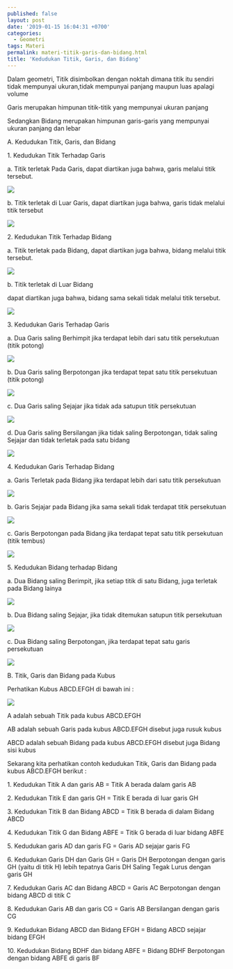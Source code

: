 ```yaml
---
published: false
layout: post
date: '2019-01-15 16:04:31 +0700'
categories:
  - Geometri
tags: Materi
permalink: materi-titik-garis-dan-bidang.html
title: 'Kedudukan Titik, Garis, dan Bidang'
---
```

Dalam geometri, Titik disimbolkan dengan noktah dimana titik itu sendiri tidak mempunyai ukuran,tidak mempunyai panjang maupun luas apalagi volume

Garis merupakan himpunan titik-titik yang mempunyai ukuran panjang

Sedangkan Bidang merupakan himpunan garis-garis yang mempunyai ukuran panjang dan lebar

A. Kedudukan Titik, Garis, dan Bidang

1\. Kedudukan Titik Terhadap Garis

a. Titik terletak Pada Garis, dapat diartikan juga bahwa, garis melalui titik tersebut.

![](http://www.meetmath.com/media/posts/52/NEW-titik-dalam-garis.gif)

b. Titik terletak di Luar Garis, dapat diartikan juga bahwa, garis tidak melalui titik tersebut

![](http://www.meetmath.com/media/posts/52/NEW-titik-diluar-garis.gif)

2\. Kedudukan Titik Terhadap Bidang

a. Titik terletak pada Bidang, dapat diartikan juga bahwa, bidang melalui titik tersebut.

![](http://www.meetmath.com/media/posts/52/NEW-titik-dalam-bidang.gif)

b. Titik terletak di Luar Bidang

dapat diartikan juga bahwa, bidang sama sekali tidak melalui titik tersebut.

![](http://www.meetmath.com/media/posts/52/NEW-titik-diluar-bidang.gif)

3\. Kedudukan Garis Terhadap Garis

a. Dua Garis saling Berhimpit jika terdapat lebih dari satu titik persekutuan (titik potong)

![](http://www.meetmath.com/media/posts/52/NEW-garis-berimpit.gif)

b. Dua Garis saling Berpotongan jika terdapat tepat satu titik persekutuan (titik potong)

![](http://www.meetmath.com/media/posts/52/NEW-garis-berpotongan.gif)

c. Dua Garis saling Sejajar jika tidak ada satupun titik persekutuan

![](http://www.meetmath.com/media/posts/52/NEW-garis-sejajar.gif)

d. Dua Garis saling Bersilangan jika tidak saling Berpotongan, tidak saling Sejajar dan tidak terletak pada satu bidang

![](http://www.meetmath.com/media/posts/52/NEW-garis-bersilangan.gif)

4\. Kedudukan Garis Terhadap Bidang

a. Garis Terletak pada Bidang jika terdapat lebih dari satu titik persekutuan

![](http://www.meetmath.com/media/posts/52/NEW-garis-dalam-bidang.gif)

b. Garis Sejajar pada Bidang jika sama sekali tidak terdapat titik persekutuan

![](http://www.meetmath.com/media/posts/52/NEW-garis-sejajar-bidang.gif)

c. Garis Berpotongan pada Bidang jika terdapat tepat satu titik persekutuan (titik tembus)

![](http://www.meetmath.com/media/posts/52/NEW-garis-memotong-bidang.gif)

5\. Kedudukan Bidang terhadap Bidang

a. Dua Bidang saling Berimpit, jika setiap titik di satu Bidang, juga terletak pada Bidang lainya

![](http://www.meetmath.com/media/posts/52/NEW-bidang-berimpit.gif)

b. Dua Bidang saling Sejajar, jika tidak ditemukan satupun titik persekutuan

![](http://www.meetmath.com/media/posts/52/NEW-bidang-sejajar.gif)

c. Dua Bidang saling Berpotongan, jika terdapat tepat satu garis persekutuan

![](http://www.meetmath.com/media/posts/52/NEW-bidang-berpotongan.gif)

B. Titik, Garis dan Bidang pada Kubus

Perhatikan Kubus ABCD.EFGH di bawah ini :

![](http://www.meetmath.com/media/posts/52/NEW-kubus.gif)

A adalah sebuah Titik pada kubus ABCD.EFGH

AB adalah sebuah Garis pada kubus ABCD.EFGH disebut juga rusuk kubus

ABCD adalah sebuah Bidang pada kubus ABCD.EFGH disebut juga Bidang sisi kubus

Sekarang kita perhatikan contoh kedudukan Titik, Garis dan Bidang pada kubus ABCD.EFGH berikut :

1\. Kedudukan Titik A dan garis AB = Titik A berada dalam garis AB

2\. Kedudukan Titik E dan garis GH = Titik E berada di luar garis GH

3\. Kedudukan Titik B dan Bidang ABCD = Titik B berada di dalam Bidang ABCD

4\. Kedudukan Titik G dan Bidang ABFE = Titik G berada di luar bidang ABFE

5\. Kedudukan garis AD dan garis FG = Garis AD sejajar garis FG

6\. Kedudukan Garis DH dan Garis GH = Garis DH Berpotongan dengan garis GH (yaitu di titik H) lebih tepatnya Garis DH Saling Tegak Lurus dengan garis GH

7\. Kedudukan Garis AC dan Bidang ABCD = Garis AC Berpotongan dengan bidang ABCD di titik C

8\. Kedudukan Garis AB dan garis CG = Garis AB Bersilangan dengan garis CG

9\. Kedudukan Bidang ABCD dan Bidang EFGH = Bidang ABCD sejajar bidang EFGH

10\. Kedudukan Bidang BDHF dan bidang ABFE = Bidang BDHF Berpotongan dengan bidang ABFE di garis BF